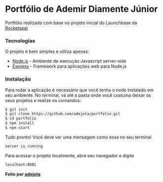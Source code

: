 # Portfólio de Ademir Diamente Júnior


Portfólio realizado com base no projeto inicial do Launchbase da [Rocketseat](https://rocketseat.com.br/)


### Tecnologias


O projeto é bem simples e utiliza apenas:


* [Node.js](https://nodejs.org/en/) - Ambiente de execução Javascript server-side
* [Express](https://expressjs.com/pt-br/) - Framework para aplicações web para Node.js


### Instalação


Para rodar a aplicação é necessário que você tenha o node instalado em seu ambiente.
No terminal, vá até a pasta onde você costuma deixar os seus projetos e realize os comandos:


```sh
$ git init
$ git clone https://github.com/adejota/portfolio.git
$ cd portfolio
$ npm install
$ npm start
```


Tudo pronto! Você deve ver uma mensagem como essa no seu terminal


```sh
server is running
```


Para acessar o projeto localmente, abra seu navegador e digite 


```sh
localhost:8081
```


**Feito por [adejota](http://portfolio-env.eba-tx8m7zxu.sa-east-1.elasticbeanstalk.com/)**